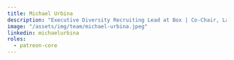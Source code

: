 ```yaml
---
title: Michael Urbina
description: "Executive Diversity Recruiting Lead at Box | Co-Chair, Latinx ERG"
image: "/assets/img/team/michael-urbina.jpeg"
linkedin: michaelurbina
roles:
  - patreon-core
---
```

